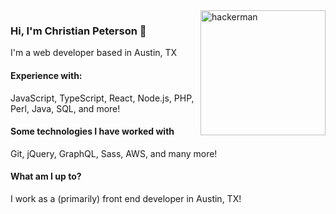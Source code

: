 <img src="https://i.kym-cdn.com/entries/icons/original/000/021/807/ig9OoyenpxqdCQyABmOQBZDI0duHk2QZZmWg2Hxd4ro.jpg" alt="hackerman" align="right" height="200px" />

### Hi, I'm Christian Peterson 👾

I'm a web developer based in Austin, TX

<!--
#### Experience with: 
JS, React, Node.js, C++, Python, and more! 👍 -->

#### Experience with:
JavaScript, TypeScript, React, Node.js, PHP, Perl, Java, SQL, and more!

#### Some technologies I have worked with
Git, jQuery, GraphQL, Sass, AWS, and many more!

#### What am I up to?
I work as a (primarily) front end developer in Austin, TX!

<!-- [![ChrisRPeterson's GitHub stats](https://github-readme-stats.vercel.app/api?username=ChrisRPeterson)](https://github.com/anuraghazra/github-readme-stats) -->



<!--
**ChrisRPeterson/ChrisRPeterson** is a ✨ _special_ ✨ repository because its `README.md` (this file) appears on your GitHub profile.

Here are some ideas to get you started:

- 🔭 I’m currently working on ...
- 🌱 I’m currently learning ...
- 👯 I’m looking to collaborate on ...
- 🤔 I’m looking for help with ...
- 💬 Ask me about ...
- 📫 How to reach me: ...
- 😄 Pronouns: ...
- ⚡ Fun fact: ...
-->

